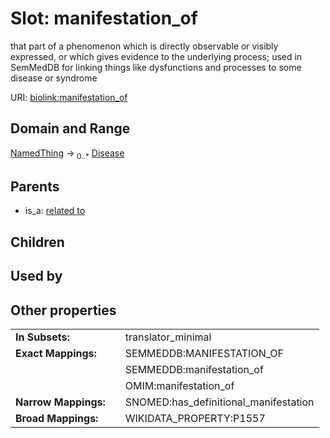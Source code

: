 
# Slot: manifestation_of


that part of a phenomenon which is directly observable or visibly expressed, or which gives evidence to the underlying process; used in SemMedDB for linking things like dysfunctions and processes to some disease or syndrome

URI: [biolink:manifestation_of](https://w3id.org/biolink/vocab/manifestation_of)


## Domain and Range

[NamedThing](NamedThing.md) &#8594;  <sub>0..*</sub> [Disease](Disease.md)

## Parents

 *  is_a: [related to](related_to.md)

## Children


## Used by


## Other properties

|  |  |  |
| --- | --- | --- |
| **In Subsets:** | | translator_minimal |
| **Exact Mappings:** | | SEMMEDDB:MANIFESTATION_OF |
|  | | SEMMEDDB:manifestation_of |
|  | | OMIM:manifestation_of |
| **Narrow Mappings:** | | SNOMED:has_definitional_manifestation |
| **Broad Mappings:** | | WIKIDATA_PROPERTY:P1557 |

